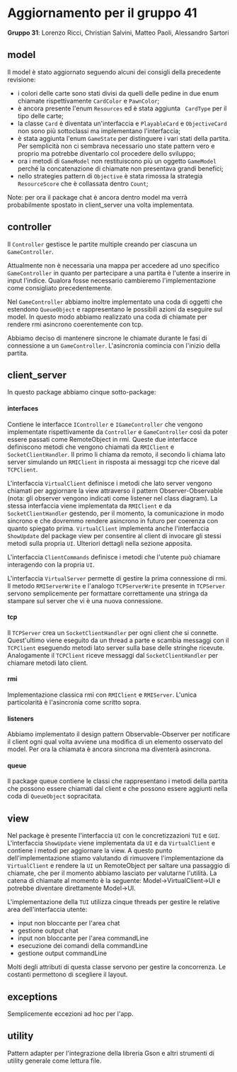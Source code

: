 # Aggiornamento per il gruppo 41

**Gruppo 31**: Lorenzo Ricci, Christian Salvini, Matteo Paoli, Alessandro Sartori

## model

Il model è stato aggiornato seguendo alcuni dei consigli della precedente revisione:

- i colori delle carte sono stati divisi da quelli delle pedine in due enum chiamate rispettivamente <code>CardColor</code> e <code>PawnColor</code>;
- è ancora presente l'enum <code>Resources</code> ed è stata aggiunta <code> CardType</code> per il tipo delle carte;
- la classe <code>Card</code> è diventata un'interfaccia e <code>PlayableCard</code> e <code>ObjectiveCard</code> non sono più sottoclassi ma implementano l'interfaccia;
- è stata aggiunta l'enum <code>GameState</code> per distinguere i vari stati della partita. Per semplicità non ci sembrava necessario uno state pattern vero e proprio ma potrebbe diventarlo col procedere dello sviluppo;
- ora i metodi di <code>GameModel</code> non restituiscono più un oggetto <code>GameModel</code> perché la concatenazione di chiamate non presentava grandi benefici;
- nello strategies pattern di <code>Objective</code> è stata rimossa la strategia <code>ResourceScore</code> che è collassata dentro <code>Count</code>;

Note: per ora il package chat è ancora dentro model ma verrà probabilmente spostato in client_server una volta implementata.

## controller

Il <code>Controller</code> gestisce le partite multiple creando per ciascuna un <code>GameController</code>.

Attualmente non è necessaria una mappa per accedere ad uno specifico <code>GameController</code> in quanto per partecipare a una partita è l'utente a inserire in input l'indice. Qualora fosse necessario cambieremo l'implementazione come consigliato precedentemente.

Nel <code>GameController</code> abbiamo inoltre implementato una coda di oggetti che estendono <code>QueueObject</code> e rappresentano le possibili azioni da eseguire sul model. In questo modo abbiamo realizzato una coda di chiamate per rendere rmi asincrono coerentemente con tcp.

Abbiamo deciso di mantenere sincrone le chiamate durante le fasi di connessione a un <code>GameController</code>. L'asincronia comincia con l'inizio della partita.

## client_server

In questo package abbiamo cinque sotto-package:

#### interfaces

Contiene le interfacce <code>IController</code> e <code>IGameController</code> che vengono implementate rispettivamente da <code>Controller</code> e <code>GameController</code> così da poter essere passati come RemoteObject in rmi. Queste due interfacce definiscono metodi che vengono chiamati da <code>RMIClient</code> e <code>SocketClientHandler</code>. Il primo li chiama da remoto, il secondo li chiama lato server simulando un <code>RMIClient</code> in risposta ai messaggi tcp che riceve dal <code>TCPClient</code>.

L'interfaccia <code>VirtualClient</code> definisce i metodi che lato server vengono chiamati per aggiornare la view attraverso il pattern Observer-Observable (nota: gli observer vengono indicati come listener nel class diagram).
La stessa interfaccia viene implementata da <code>RMIClient</code> e da <code>SocketClientHandler</code> gestendo, per il momento, la comunicazione in modo sincrono e che dovremmo rendere asincrono in futuro per coerenza con quanto spiegato prima.
<code>VirtualClient</code> implementa anche l'interfaccia <code>ShowUpdate</code> del package view per consentire al client di invocare gli stessi metodi sulla propria <code>UI</code>. Ulteriori dettagli nella sezione apposita.

L'interfaccia <code>ClientCommands</code> definisce i metodi che l'utente può chiamare interagendo con la propria <code>UI</code>.

L'interfaccia <code>VirtualServer</code> permette di gestire la prima connessione di rmi. Il metodo <code>RMIServerWrite</code> e l'analogo <code>TCPServerWrite</code> presente in <code>TCPServer</code> servono semplicemente per formattare correttamente una stringa da stampare sul server che vi è una nuova connessione.

#### tcp

Il <code>TCPServer</code> crea un <code>SocketClientHandler</code> per ogni client che si connette. Quest'ultimo viene eseguito da un thread a parte e scambia messaggi con il <code>TCPClient</code> eseguendo metodi lato server sulla base delle stringhe ricevute. Analogamente il <code>TCPClient</code> riceve messaggi dal <code>SocketClientHandler</code> per chiamare metodi lato client.

#### rmi

Implementazione classica rmi con <code>RMIClient</code> e <code>RMIServer</code>. L'unica particolarità è l'asincronia come scritto sopra.

#### listeners

Abbiamo implementato il design pattern Observable-Observer per notificare il client ogni qual volta avviene una modifica di un elemento osservato del model.
Per ora la chiamata è ancora sincrona ma diventerà asincrona.

#### queue

Il package queue contiene le classi che rappresentano i metodi della partita che possono essere chiamati dal client e che possono essere aggiunti nella coda di <code>QueueObject</code> sopracitata.

## view

Nel package è presente l'interfaccia <code>UI</code> con le concretizzazioni <code>TUI</code> e <code>GUI</code>.
L'interfaccia <code>ShowUpdate</code> viene implementata da <code>UI</code> e da <code>VirtualClient</code> e contiene i metodi per aggiornare la view. A questo punto dell'implementazione stiamo valutando di rimuovere l'implementazione da <code>VirtualClient</code> e rendere la <code>UI</code> un RemoteObject per saltare una passaggio di chiamate, che per il momento abbiamo lasciato per valutarne l'utilità.
La catena di chiamate al momento è la seguente:
Model->VirtualClient->UI
e potrebbe diventare direttamente Model->UI.

L'implementazione della <code>TUI</code> utilizza cinque threads per gestire le relative area dell'interfaccia utente:

- input non bloccante per l'area chat
- gestione output chat
- input non bloccante per l'area commandLine
- esecuzione dei comandi della commandLine
- gestione output commandLine

Molti degli attributi di questa classe servono per gestire la concorrenza.
Le costanti permettono di scegliere il layout.

## exceptions

Semplicemente eccezioni ad hoc per l'app.

## utility

Pattern adapter per l'integrazione della libreria Gson e altri strumenti di utility generale come lettura file.
